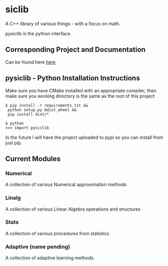 # siclib

A C++ library of various things - with a focus on math.

pysiclib is the python interface.

## Corresponding Project and Documentation
Can be found here <a href ="https://shameekconyers.com/projects/siclib">here</a>

## pysiclib -  Python Installation Instructions
<!-- ```shell
pip install sicnumerical
``` -->
Make sure you have CMake installed with an appropriate compiler, then make sure
you working directory is the same as the root of this project
```shell
$ pip install -r requirements.txt &&
 python setup.py bdist_wheel &&
 pip install dist/*

$ python
>>> import pysiclib
```


In the future I will have the project uploaded to pypi so you can install from
just pip.

## Current Modules

### Numerical
A collection of various Numerical approximation methods

### Linalg
A collection of various Linear Algebra operations and structures

### Stats
A collection of various procedures from statistics

### Adaptive (name pending)

A collection of adaptive learning methods.
